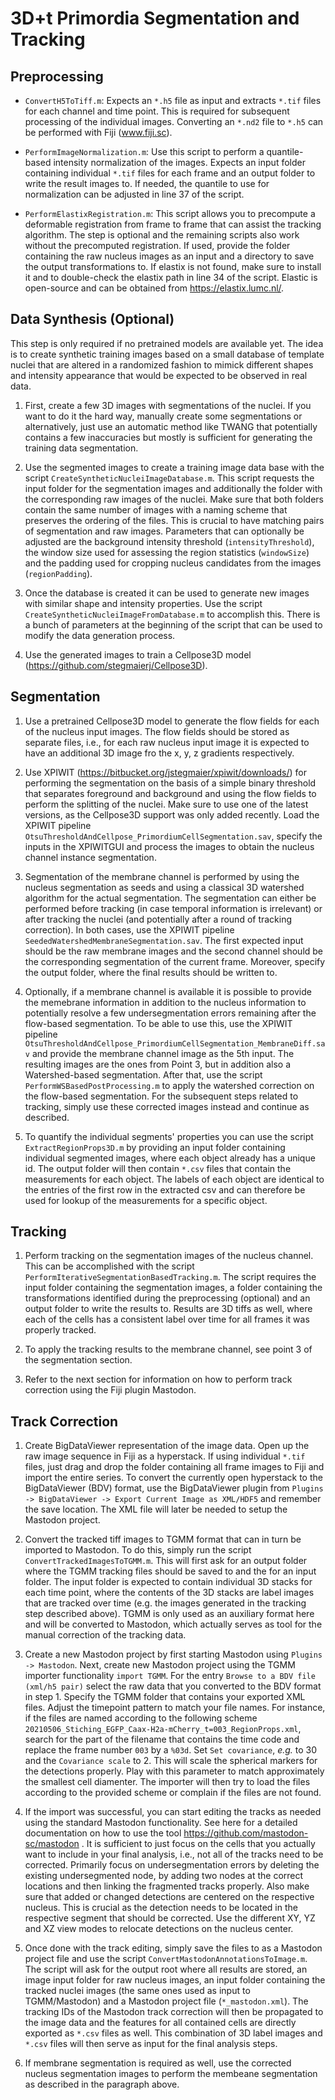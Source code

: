 # 3D+t Primordia Segmentation and Tracking

## Preprocessing
- `ConvertH5ToTiff.m`: Expects an `*.h5` file as input and extracts `*.tif` files for each channel and time point. This is required for subsequent processing of the individual images. Converting an `*.nd2` file to `*.h5` can be performed with Fiji (www.fiji.sc).

- `PerformImageNormalization.m`: Use this script to perform a quantile-based intensity normalization of the images. Expects an input folder containing individual `*.tif` files for each frame and an output folder to write the result images to. If needed, the quantile to use for normalization can be adjusted in line 37 of the script.

- `PerformElastixRegistration.m`: This script allows you to precompute a deformable registration from frame to frame that can assist the tracking algorithm. The step is optional and the remaining scripts also work without the precomputed registration. If used, provide the folder containing the raw nucleus images as an input and a directory to save the output transformations to. If elastix is not found, make sure to install it and to double-check the elastix path in line 34 of the script. Elastic is open-source and can be obtained from https://elastix.lumc.nl/.

## Data Synthesis (Optional)

This step is only required if no pretrained models are available yet. The idea is to create synthetic training images based on a small database of template nuclei that are altered in a randomized fashion to mimick different shapes and intensity appearance that would be expected to be observed in real data.

1. First, create a few 3D images with segmentations of the nuclei. If you want to do it the hard way, manually create some segmentations or alternatively, just use an automatic method like TWANG that potentially contains a few inaccuracies but mostly is sufficient for generating the training data segmentation.

2. Use the segmented images to create a training image data base with the script `CreateSyntheticNucleiImageDatabase.m`. This script requests the input folder for the segmentation images and additionally the folder with the corresponding raw images of the nuclei. Make sure that both folders contain the same number of images with a naming scheme that preserves the ordering of the files. This is crucial to have matching pairs of segmentation and raw images. Parameters that can optionally be adjusted are the background intensity threshold (`intensityThreshold`), the window size used for assessing the region statistics (`windowSize`) and the padding used for cropping nucleus candidates from the images (`regionPadding`).

3. Once the database is created it can be used to generate new images with similar shape and intensity properties. Use the script `CreateSyntheticNucleiImageFromDatabase.m` to accomplish this. There is a bunch of parameters at the beginning of the script that can be used to modify the data generation process.

4. Use the generated images to train a Cellpose3D model (https://github.com/stegmaierj/Cellpose3D).

## Segmentation

1. Use a pretrained Cellpose3D model to generate the flow fields for each of the nucleus input images. The flow fields should be stored as separate files, i.e., for each raw nucleus input image it is expected to have an additional 3D image fro the x, y, z gradients respectively.

2. Use XPIWIT (https://bitbucket.org/jstegmaier/xpiwit/downloads/) for performing the segmentation on the basis of a simple binary threshold that separates foreground and background and using the flow fields to perform the splitting of the nuclei. Make sure to use one of the latest versions, as the Cellpose3D support was only added recently. Load the XPIWIT pipeline `OtsuThresholdAndCellpose_PrimordiumCellSegmentation.sav`, specify the inputs in the XPIWITGUI and process the images to obtain the nucleus channel instance segmentation.

3. Segmentation of the membrane channel is performed by using the nucleus segmentation as seeds and using a classical 3D watershed algorithm for the actual segmentation. The segmentation can either be performed before tracking (in case temporal information is irrelevant) or after tracking the nuclei (and potentially after a round of tracking correction). In both cases, use the XPIWIT pipeline `SeededWatershedMembraneSegmentation.sav`. The first expected input should be the raw membrane images and the second channel should be the corresponding segmentation of the current frame. Moreover, specify the output folder, where the final results should be written to.

4. Optionally, if a membrane channel is available it is possible to provide the memebrane information in addition to the nucleus information to potentially resolve a few undersegmentation errors remaining after the flow-based segmentation. To be able to use this, use the XPIWIT pipeline `OtsuThresholdAndCellpose_PrimordiumCellSegmentation_MembraneDiff.sav` and provide the membrane channel image as the 5th input. The resulting images are the ones from Point 3, but in addition also a Watershed-based segmentation. After that, use the script `PerformWSBasedPostProcessing.m` to apply the watershed correction on the flow-based segmentation. For the subsequent steps related to tracking, simply use these corrected images instead and continue as described.

5. To quantify the individual segments' properties you can use the script `ExtractRegionProps3D.m` by providing an input folder containing individual segmented images, where each object already has a unique id. The output folder will then contain `*.csv` files that contain the measurements for each object. The labels of each object are identical to the entries of the first row in the extracted csv and can therefore be used for lookup of the measurements for a specific object.


## Tracking
1. Perform tracking on the segmentation images of the nucleus channel. This can be accomplished with the script `PerformIterativeSegmentationBasedTracking.m`. The script requires the input folder containing the segmentation images, a folder containing the transformations identified during the preprocessing (optional) and an output folder to write the results to. Results are 3D tiffs as well, where each of the cells has a consistent label over time for all frames it was properly tracked.

2. To apply the tracking results to the membrane channel, see point 3 of the segmentation section.

3. Refer to the next section for information on how to perform track correction using the Fiji plugin Mastodon.

## Track Correction
1. Create BigDataViewer representation of the image data. Open up the raw image sequence in Fiji as a hyperstack. If using individual `*.tif` files, just drag and drop the folder containing all frame images to Fiji and import the entire series. To convert the currently open hyperstack to the BigDataViewer (BDV) format, use the BigDataViewer plugin from `Plugins -> BigDataViewer -> Export Current Image as XML/HDF5` and remember the save location. The XML file  will later be needed to setup the Mastodon project.

2. Convert the tracked tiff images to TGMM format that can in turn be imported to Mastodon. To do this, simply run the script `ConvertTrackedImagesToTGMM.m`. This will first ask for an output folder where the TGMM tracking files should be saved to and the for an input folder. The input folder is expected to contain individual 3D stacks for each time point, where the contents of the 3D stacks are label images that are tracked over time (e.g. the images generated in the tracking step described above). TGMM is only used as an auxiliary format here and will be converted to Mastodon, which actually serves as tool for the manual correction of the tracking data.

3. Create a new Mastodon project by first starting Mastodon using `Plugins -> Mastodon`. Next, create new Mastodon project using the TGMM importer functionality `import TGMM`. For the entry `Browse to a BDV file (xml/h5 pair)` select the raw data that you converted to the BDV format in step 1. Specify the TGMM folder that contains your exported XML files. Adjust the timepoint pattern to match your file names. For instance, if the files are named according to the following scheme `20210506_Stiching_EGFP_Caax-H2a-mCherry_t=003_RegionProps.xml`, search for the part of the filename that contains the time code and replace the frame number `003` by a `%03d`. Set `Set covariance`, *e.g.* to 30 and the `Covariance scale` to 2. This will scale the spherical markers for the detections properly. Play with this parameter to match approximately the smallest cell diamenter. The importer will then try to load the files according to the provided scheme or complain if the files are not found.

4. If the import was successful, you can start editing the tracks as needed using the standard Mastodon functionality. See here for a detailed documentation on how to use the tool https://github.com/mastodon-sc/mastodon . It is sufficient to just focus on the cells that you actually want to include in your final analysis, i.e., not all of the tracks need to be corrected. Primarily focus on undersegmentation errors by deleting the existing undersegmented node, by adding two nodes at the correct locations and then linking the fragmented tracks properly. Also make sure that added or changed detections are centered on the respective nucleus. This is crucial as the detection needs to be located in the respective segment that should be corrected. Use the different XY, YZ and XZ view modes to relocate detections on the nucleus center.

5. Once done with the track editing, simply save the files to as a Mastodon project file and use the script `ConvertMastodonAnnotationsToImage.m`. The script will ask for the output root where all results are stored, an image input folder for raw nucleus images, an input folder containing the tracked nuclei images (the same ones used as input to TGMM/Mastodon) and a Mastodon project file (`*_mastodon.xml`). The tracking IDs of the Mastodon track correction will then be propagated to the image data and the features for all contained cells are directly exported as `*.csv` files as well. This combination of 3D label images and `*.csv` files will then serve as input for the final analysis steps.

6. If membrane segmentation is required as well, use the corrected nucleus segmentation images to perform the membeane segmentation as described in the paragraph above.
